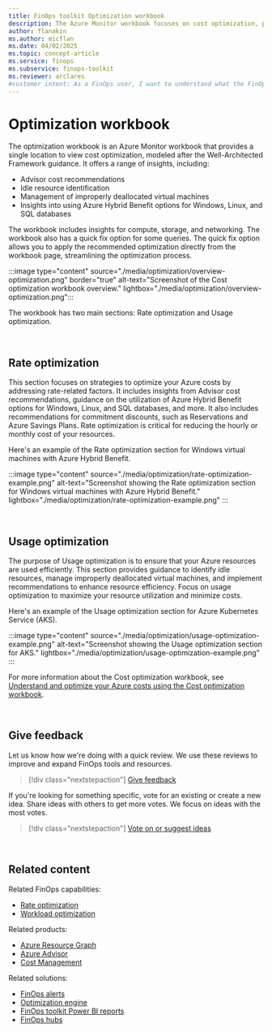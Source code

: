 ```yaml
---
title: FinOps toolkit Optimization workbook
description: The Azure Monitor workbook focuses on cost optimization, providing insights and recommendations for improving cost efficiency in your Azure environment.
author: flanakin
ms.author: micflan
ms.date: 04/02/2025
ms.topic: concept-article
ms.service: finops
ms.subservice: finops-toolkit
ms.reviewer: arclares
#customer intent: As a FinOps user, I want to understand what the FinOps Optimization workbook is and how it can help me implement the Workload optimization and Rate optimization FinOps capabilities.
---
```


<!-- markdownlint-disable-next-line MD025 -->
# Optimization workbook

The optimization workbook is an Azure Monitor workbook that provides a single location to view cost optimization, modeled after the Well-Architected Framework guidance. It offers a range of insights, including:

- Advisor cost recommendations
- Idle resource identification
- Management of improperly deallocated virtual machines
- Insights into using Azure Hybrid Benefit options for Windows, Linux, and SQL databases

The workbook includes insights for compute, storage, and networking. The workbook also has a quick fix option for some queries. The quick fix option allows you to apply the recommended optimization directly from the workbook page, streamlining the optimization process.

:::image type="content" source="./media/optimization/overview-optimization.png" border="true" alt-text="Screenshot of the Cost optimization workbook overview." lightbox="./media/optimization/overview-optimization.png":::

The workbook has two main sections: Rate optimization and Usage optimization.

<br>

## Rate optimization

This section focuses on strategies to optimize your Azure costs by addressing rate-related factors. It includes insights from Advisor cost recommendations, guidance on the utilization of Azure Hybrid Benefit options for Windows, Linux, and SQL databases, and more. It also includes recommendations for commitment discounts, such as Reservations and Azure Savings Plans. Rate optimization is critical for reducing the hourly or monthly cost of your resources.

Here's an example of the Rate optimization section for Windows virtual machines with Azure Hybrid Benefit.

:::image type="content" source="./media/optimization/rate-optimization-example.png" alt-text="Screenshot showing the Rate optimization section for Windows virtual machines with Azure Hybrid Benefit." lightbox="./media/optimization/rate-optimization-example.png" :::

<br>

## Usage optimization

The purpose of Usage optimization is to ensure that your Azure resources are used efficiently. This section provides guidance to identify idle resources, manage improperly deallocated virtual machines, and implement recommendations to enhance resource efficiency. Focus on usage optimization to maximize your resource utilization and minimize costs.

Here's an example of the Usage optimization section for Azure Kubernetes Service (AKS).

:::image type="content" source="./media/optimization/usage-optimization-example.png" alt-text="Screenshot showing the Usage optimization section for AKS." lightbox="./media/optimization/usage-optimization-example.png" :::

For more information about the Cost optimization workbook, see [Understand and optimize your Azure costs using the Cost optimization workbook](/azure/advisor/advisor-cost-optimization-workbook).

<br>

## Give feedback

Let us know how we're doing with a quick review. We use these reviews to improve and expand FinOps tools and resources.

> [!div class="nextstepaction"]
> [Give feedback](https://portal.azure.com/#view/HubsExtension/InProductFeedbackBlade/extensionName/FinOpsToolkit/cesQuestion/How%20easy%20or%20hard%20is%20it%20to%20use%20FinOps%20workbooks%3F/cvaQuestion/How%20valuable%20are%20FinOps%20workbooks%3F/surveyId/FTK0.11/bladeName/Workbooks.Optimization/featureName/Overview)

If you're looking for something specific, vote for an existing or create a new idea. Share ideas with others to get more votes. We focus on ideas with the most votes.

> [!div class="nextstepaction"]
> [Vote on or suggest ideas](https://github.com/microsoft/finops-toolkit/issues?q=is%3Aissue%20is%3Aopen%20label%3A%22Tool%3A%20Workbooks%22%20sort%3A"reactions-%2B1-desc")

<br>

## Related content

Related FinOps capabilities:

- [Rate optimization](../../framework/optimize/rates.md)
- [Workload optimization](../../framework/optimize/workloads.md)

Related products:

- [Azure Resource Graph](/azure/governance/resource-graph/)
- [Azure Advisor](/azure/advisor/)
- [Cost Management](/azure/cost-management-billing/costs/)

Related solutions:

- [FinOps alerts](../alerts/finops-alerts-overview.md)
- [Optimization engine](../optimization-engine/overview.md)
- [FinOps toolkit Power BI reports](../power-bi/reports.md)
- [FinOps hubs](../hubs/finops-hubs-overview.md)

<br>
